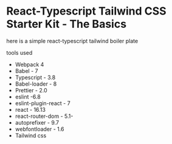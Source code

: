 # React-Typescript Tailwind CSS Starter Kit - The Basics

here is a simple react-typescript tailwind boiler plate

tools used

- Webpack 4
- Babel - 7
- Typescript - 3.8
- Babel-loader - 8
- Prettier - 2.0
- eslint -6.8
- eslint-plugin-react - 7
- react - 16.13
- react-router-dom - 5.1-
- autoprefixer - 9.7
- webfontloader - 1.6
- Tailwind css

